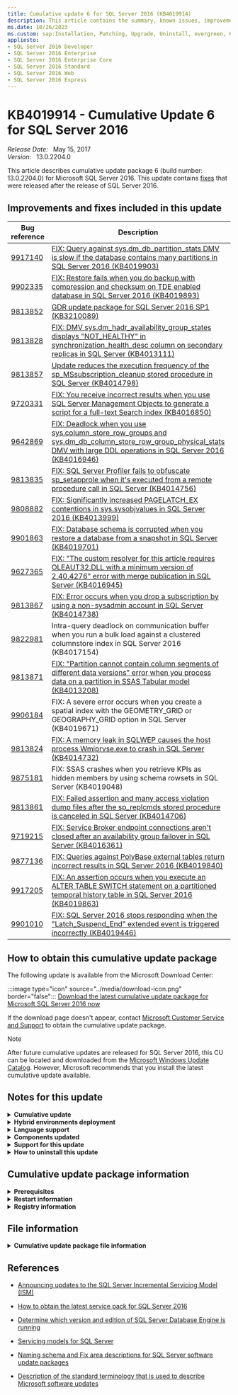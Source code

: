 ```yaml
---
title: Cumulative update 6 for SQL Server 2016 (KB4019914)
description: This article contains the summary, known issues, improvements, fixes and other information for SQL Server 2016 cumulative update 6 (KB4019914).
ms.date: 10/26/2023
ms.custom: sap:Installation, Patching, Upgrade, Uninstall, evergreen, KB4019914
appliesto:
- SQL Server 2016 Developer
- SQL Server 2016 Enterprise
- SQL Server 2016 Enterprise Core
- SQL Server 2016 Standard
- SQL Server 2016 Web
- SQL Server 2016 Express
---
```


# KB4019914 - Cumulative Update 6 for SQL Server 2016

_Release Date:_ &nbsp; May 15, 2017  
_Version:_ &nbsp; 13.0.2204.0

This article describes cumulative update package 6 (build number: 13.0.2204.0) for Microsoft SQL Server 2016. This update contains [fixes](#improvements-and-fixes-included-in-this-update) that were released after the release of SQL Server 2016.

## Improvements and fixes included in this update

| Bug reference | Description | Fix area |
|------------------------------------------|-----------------------------------------------------------------------------------------------------------------------------------------------------------------------------------------------------------------|----------------------|
| <a id=9917140>[9917140](#9917140) </a> | [FIX: Query against sys.dm_db_partition_stats DMV is slow if the database contains many partitions in SQL Server 2016 (KB4019903)](https://support.microsoft.com/help/4019903)| SQL service|
| <a id=9902335>[9902335](#9902335) </a> | [FIX: Restore fails when you do backup with compression and checksum on TDE enabled database in SQL Server 2016 (KB4019893)](https://support.microsoft.com/help/4019893)| SQL service|
| <a id=9813852>[9813852](#9813852) </a> | [GDR update package for SQL Server 2016 SP1 (KB3210089)](https://support.microsoft.com/help/3210089)| Reporting Services |
| <a id=9813828>[9813828](#9813828) </a> | [FIX: DMV sys.dm_hadr_availability_group_states displays "NOT_HEALTHY" in synchronization_health_desc column on secondary replicas in SQL Server (KB4013111)](https://support.microsoft.com/help/4013111) | High Availability|
| <a id=9813857>[9813857](#9813857) </a> | [Update reduces the execution frequency of the sp_MSsubscription_cleanup stored procedure in SQL Server (KB4014798)](https://support.microsoft.com/help/4014798)| SQL service|
| <a id=9720331>[9720331](#9720331) </a> | [FIX: You receive incorrect results when you use SQL Server Management Objects to generate a script for a full-text Search index (KB4016850)](https://support.microsoft.com/help/4016850) | Management Tools |
| <a id=9642869>[9642869](#9642869) </a> | [FIX: Deadlock when you use sys.column_store_row_groups and sys.dm_db_column_store_row_group_physical_stats DMV with large DDL operations in SQL Server 2016 (KB4016946)](https://support.microsoft.com/help/4016946) | SQL service|
| <a id=9813835>[9813835](#9813835) </a> | [FIX: SQL Server Profiler fails to obfuscate sp_setapprole when it's executed from a remote procedure call in SQL Server (KB4014756)](https://support.microsoft.com/help/4014756) | SQL service|
| <a id=9808882>[9808882](#9808882) </a> | [FIX: Significantly increased PAGELATCH_EX contentions in sys.sysobjvalues in SQL Server 2016 (KB4013999)](https://support.microsoft.com/help/4013999)| SQL service|
| <a id=9901863>[9901863](#9901863) </a> | [FIX: Database schema is corrupted when you restore a database from a snapshot in SQL Server (KB4019701)](https://support.microsoft.com/help/4019701) | SQL service|
| <a id=9627365>[9627365](#9627365) </a> | [FIX: "The custom resolver for this article requires OLEAUT32.DLL with a minimum version of 2.40.4276" error with merge publication in SQL Server (KB4016945)](https://support.microsoft.com/help/4016945)| SQL service|
| <a id=9813867>[9813867](#9813867) </a> | [FIX: Error occurs when you drop a subscription by using a non-sysadmin account in SQL Server (KB4014738)](https://support.microsoft.com/help/4014738)| SQL service|
| <a id=9822981>[9822981](#9822981) </a> | Intra-query deadlock on communication buffer when you run a bulk load against a clustered columnstore index in SQL Server 2016 (KB4017154)| SQL performance|
| <a id=9813871>[9813871](#9813871) </a> | [FIX: "Partition cannot contain column segments of different data versions" error when you process data on a partition in SSAS Tabular model (KB4013208)](https://support.microsoft.com/help/4013208) | Analysis Services|
| <a id=9906184>[9906184](#9906184) </a> | FIX: A severe error occurs when you create a spatial index with the GEOMETRY_GRID or GEOGRAPHY_GRID option in SQL Server (KB4019671) | SQL service|
| <a id=9813824>[9813824](#9813824) </a> | [FIX: A memory leak in SQLWEP causes the host process Wmiprvse.exe to crash in SQL Server (KB4014732)](https://support.microsoft.com/help/4014732)| SQL service|
| <a id=9875181>[9875181](#9875181) </a> | FIX: SSAS crashes when you retrieve KPIs as hidden members by using schema rowsets in SQL Server (KB4019048) | Analysis Services|
| <a id=9813861>[9813861](#9813861) </a> | [FIX: Failed assertion and many access violation dump files after the sp_replcmds stored procedure is canceled in SQL Server (KB4014706)](https://support.microsoft.com/help/4014706) | SQL service|
| <a id=9719215>[9719215](#9719215) </a> | [FIX: Service Broker endpoint connections aren't closed after an availability group failover in SQL Server (KB4016361)](https://support.microsoft.com/help/4016361) | SQL service|
| <a id=9877136>[9877136](#9877136) </a> | [FIX: Queries against PolyBase external tables return incorrect results in SQL Server 2016 (KB4019840)](https://support.microsoft.com/help/4019840) | SQL service|
| <a id=9917205>[9917205](#9917205) </a> | [FIX: An assertion occurs when you execute an ALTER TABLE SWITCH statement on a partitioned temporal history table in SQL Server 2016 (KB4019863)](https://support.microsoft.com/help/4019863)| SQL service|
| <a id=9901010>[9901010](#9901010) </a> | [FIX: SQL Server 2016 stops responding when the "Latch_Suspend_End" extended event is triggered incorrectly (KB4019446)](https://support.microsoft.com/help/4019446)| SQL performance|

## How to obtain this cumulative update package

The following update is available from the Microsoft Download Center:

:::image type="icon" source="../media/download-icon.png" border="false"::: [Download the latest cumulative update package for Microsoft SQL Server 2016 now](https://www.microsoft.com/download/details.aspx?id=53338)

If the download page doesn't appear, contact [Microsoft Customer Service and Support](https://support.microsoft.com/contactus/?ws=support) to obtain the cumulative update package.

> [!NOTE]
> After future cumulative updates are released for SQL Server 2016, this CU can be located and downloaded from the [Microsoft Windows Update Catalog](https://catalog.update.microsoft.com/Search.aspx?q=sql%20server%202016). However, Microsoft recommends that you install the latest cumulative update available.

## Notes for this update

<details>
<summary><b>Cumulative update</b></summary>

Cumulative updates (CU) are now available at the Microsoft Download Center.

Only the most recent CU that was released for SQL Server 2016 is available at the Download Center.

- Each new CU contains all the fixes that were included with the previous CU for the installed version/Service Pack of SQL Server.

- Microsoft recommends ongoing, proactive installation of CUs as they become available:

  - SQL Server CUs are certified to the same levels as Service Packs, and should be installed at the same level of confidence.

  - Historical data shows that a significant number of support cases involve an issue that has already been addressed in a released CU.

  - CUs may contain added value over and above hotfixes. This includes supportability, manageability, and reliability updates.

- Just as for SQL Server service packs, we recommend that you test CUs before you deploy them to production environments.

- We recommend that you upgrade your SQL Server installation to [the latest SQL Server 2016 service pack](https://support.microsoft.com/help/3177534).

</details>

<details>
<summary><b>Hybrid environments deployment</b></summary>

When you deploy the hotfixes to a hybrid environment (such as Always On, replication, cluster, and mirroring), we recommend that you refer to the following articles before you deploy the hotfixes:

- [Upgrade a failover cluster instance](/sql/sql-server/failover-clusters/windows/upgrade-a-sql-server-failover-cluster-instance)

  > [!NOTE]
  > If you don't want to use the rolling update process, follow these steps to apply a CU or SP: </br></br>1. Install the service pack on the passive node. </br></br>2. Install the service pack on the active node (requires a service restart).

- [Upgrade availability group replicas](/sql/database-engine/availability-groups/windows/upgrading-always-on-availability-group-replica-instances)

  > [!NOTE]
  > If you enabled Always On with SSISDB catalog, see the [information about SSIS with Always On](https://techcommunity.microsoft.com/t5/sql-server-integration-services/ssis-with-alwayson/ba-p/388091) for more information about how to apply a CU or SP in these environments.

- [Apply a hotfix for SQL Server in a transactional replication and database mirroring topology](../../database-engine/replication/install-service-packs-hotfixes.md)

- [Apply a hotfix for SQL Server in a replication topology](../../database-engine/replication/apply-hotfix-sql-replication-topology.md)

- [Upgrading Mirrored Instances](/sql/database-engine/database-mirroring/upgrading-mirrored-instances)

- [Install SQL Server Servicing Updates](/sql/database-engine/install-windows/install-sql-server-servicing-updates)

</details>

<details>
<summary><b>Language support</b></summary>

- SQL Server Cumulative Updates are currently multilingual. Therefore, this cumulative update package isn't specific to one language. It applies to all supported languages.

- The "Download the latest cumulative update package for Microsoft SQL Server 2014 now" form displays the languages for which the update package is available. If you don't see your language, that's because a cumulative update package isn't available for specifically for that language and the ENU download applies to all languages.

</details>

<details>
<summary><b>Components updated</b></summary>

One cumulative update package includes all the component packages. However, the cumulative update package updates only those components that are installed on the system.

</details>

<details>
<summary><b>Support for this update</b></summary>

If other issues occur or if any troubleshooting is required, you might have to create a separate service request. The usual support costs will apply to additional support questions and to issues that don't qualify for this specific cumulative update package. For a complete list of Microsoft Customer Service and Support telephone numbers or to create a separate service request, go to the [Microsoft support website](https://support.microsoft.com/contactus/?ws=support).

</details>

<details>
<summary><b>How to uninstall this update</b></summary>

To do this, follow these steps:

1. In Control Panel, select **Add or Remove Programs**.

   > [!NOTE]
   > If you are running Windows 7 or a later version, select **Programs and Features** in Control Panel.

2. Locate the entry that corresponds to this cumulative update package.

3. Press and hold (or right-click) the entry, and then select **Uninstall**.

</details>

## Cumulative update package information

<details>
<summary><b>Prerequisites</b></summary>

To apply this cumulative update package, you must be running SQL Server 2016.

</details>

<details>
<summary><b>Restart information</b></summary>

You may have to restart the computer after you apply this cumulative update package.

</details>

<details>
<summary><b>Registry information</b></summary>

To use one of the hotfixes in this package, you don't have to make any changes to the registry.

</details>

## File information

<details>
<summary><b>Cumulative update package file information</b></summary>

This cumulative update package may not contain all the files that you must have to fully update a product to the latest build. This package contains only the files that you must have to correct the issues that are listed in this article.

The English version of this package has the file attributes (or later file attributes) that are listed in the following table. The dates and times for these files are listed in Coordinated Universal Time (UTC). When you view the file information, it's converted to local time. To find the difference between UTC and local time, use the **Time Zone** tab in the **Date and Time** item in Control Panel.

x86-based versions

SQL Server 2016 Database Services Common Core

| File   name                                | File version    | File size | Date      | Time  | Platform |
|--------------------------------------------|-----------------|-----------|-----------|-------|----------|
| Microsoft.analysisservices.adomdclient.dll | 13.0.2204.0     | 1023168   | 21-Apr-2017 | 11:02 | x86      |
| Microsoft.analysisservices.core.dll        | 13.0.2204.0     | 1344192   | 21-Apr-2017 | 11:02 | x86      |
| Microsoft.analysisservices.dll             | 13.0.2204.0     | 702656    | 21-Apr-2017 | 11:02 | x86      |
| Microsoft.analysisservices.tabular.dll     | 13.0.2204.0     | 765632    | 21-Apr-2017 | 11:02 | x86      |
| Microsoft.analysisservices.xmla.dll        | 13.0.2204.0     | 707264    | 21-Apr-2017 | 11:02 | x86      |
| Microsoft.sqlserver.edition.dll            | 13.0.2204.0     | 37056     | 21-Apr-2017 | 11:05 | x86      |
| Microsoft.sqlserver.instapi.dll            | 13.0.2204.0     | 46272     | 21-Apr-2017 | 11:05 | x86      |
| Microsoft.sqlserver.mgdsqldumper.dll       | 2015.130.2204.0 | 72896     | 21-Apr-2017 | 11:05 | x86      |
| Pbsvcacctsync.dll                          | 2015.130.2204.0 | 60096     | 21-Apr-2017 | 11:02 | x86      |
| Sql_common_core_keyfile.dll                | 2015.130.2204.0 | 88768     | 21-Apr-2017 | 11:28 | x86      |
| Sqlmgmprovider.dll                         | 2015.130.2204.0 | 364224    | 21-Apr-2017 | 11:02 | x86      |
| Sqlsvcsync.dll                             | 2015.130.2204.0 | 267456    | 21-Apr-2017 | 11:02 | x86      |
| Sqltdiagn.dll                              | 2015.130.2204.0 | 60608     | 21-Apr-2017 | 11:03 | x86      |
| Svrenumapi130.dll                          | 2015.130.2204.0 | 854208    | 21-Apr-2017 | 11:03 | x86      |

SQL Server 2016 Data Quality

| File   name                   | File version | File size | Date      | Time  | Platform |
|-------------------------------|--------------|-----------|-----------|-------|----------|
| Microsoft.ssdqs.cleansing.dll | 13.0.2204.0  | 473280    | 21-Apr-2017 | 11:01 | x86      |
| Microsoft.ssdqs.infra.dll     | 13.0.2204.0  | 1876672   | 21-Apr-2017 | 11:01 | x86      |

SQL Server 2016 sql_tools_extensions

| File   name                                                  | File version    | File size | Date      | Time  | Platform |
|--------------------------------------------------------------|-----------------|-----------|-----------|-------|----------|
| Dts.dll                                                      | 2015.130.2204.0 | 2631872   | 21-Apr-2017 | 11:27 | x86      |
| Dtspipeline.dll                                              | 2015.130.2204.0 | 1059520   | 21-Apr-2017 | 11:27 | x86      |
| Dtswizard.exe                                                | 13.0.2204.0     | 895680    | 21-Apr-2017 | 11:02 | x86      |
| Microsoft.sqlserver.chainer.infrastructure.dll               | 13.0.2204.0     | 432832    | 21-Apr-2017 | 11:27 | x86      |
| Microsoft.sqlserver.configuration.sco.dll                    | 13.0.2204.0     | 2044096   | 21-Apr-2017 | 11:05 | x86      |
| Microsoft.sqlserver.configuration.sstring.dll                | 13.0.2204.0     | 33472     | 21-Apr-2017 | 11:05 | x86      |
| Microsoft.sqlserver.deployment.dll                           | 13.0.2204.0     | 250048    | 21-Apr-2017 | 11:05 | x86      |
| Microsoft.sqlserver.integrationservices.runtimetelemetry.dll | 13.0.2204.0     | 33984     | 21-Apr-2017 | 11:05 | x86      |
| Microsoft.sqlserver.manageddts.dll                           | 13.0.2204.0     | 606400    | 21-Apr-2017 | 11:05 | x86      |
| Microsoft.sqlserver.packageformatupdate.dll                  | 13.0.2204.0     | 445120    | 21-Apr-2017 | 11:05 | x86      |
| Msmdlocal.dll                                                | 2015.130.2204.0 | 37018304  | 21-Apr-2017 | 11:02 | x86      |
| Msmgdsrv.dll                                                 | 2015.130.2204.0 | 6501568   | 21-Apr-2017 | 11:01 | x86      |
| Msolap130.dll                                                | 2015.130.2204.0 | 6968000   | 21-Apr-2017 | 11:02 | x86      |
| Sql_tools_extensions_keyfile.dll                             | 2015.130.2204.0 | 88768     | 21-Apr-2017 | 11:28 | x86      |
| Xmsrv.dll                                                    | 2015.130.2204.0 | 32696000  | 21-Apr-2017 | 11:01 | x86      |

x64-based versions

SQL Server 2016 Business Intelligence Development Studio

| File   name        | File version    | File size | Date      | Time  | Platform |
|--------------------|-----------------|-----------|-----------|-------|----------|
| Sqlsqm_keyfile.dll | 2015.130.2204.0 | 100544    | 21-Apr-2017 | 11:02 | x64      |

SQL Server 2016 Writer

| File   name           | File version    | File size | Date      | Time  | Platform |
|-----------------------|-----------------|-----------|-----------|-------|----------|
| Sqlboot.dll           | 2015.130.2204.0 | 186560    | 21-Apr-2017 | 11:02 | x64      |
| Sqlvdi.dll            | 2015.130.2204.0 | 168640    | 21-Apr-2017 | 11:03 | x86      |
| Sqlvdi.dll            | 2015.130.2204.0 | 197312    | 21-Apr-2017 | 11:03 | x64      |
| Sqlwriter_keyfile.dll | 2015.130.2204.0 | 100544    | 21-Apr-2017 | 11:02 | x64      |

SQL Server 2016 Analysis Services

| File   name                                   | File version    | File size | Date      | Time  | Platform |
|-----------------------------------------------|-----------------|-----------|-----------|-------|----------|
| Microsoft.analysisservices.server.core.dll    | 13.0.2204.0     | 1343680   | 21-Apr-2017 | 11:26 | x86      |
| Microsoft.analysisservices.server.tabular.dll | 13.0.2204.0     | 765624    | 21-Apr-2017 | 11:26 | x86      |
| Microsoft.data.edm.netfx35.dll                | 5.7.0.62516     | 667872    | 04-Jun-2016  | 17:07 | x86      |
| Microsoft.data.edm.netfx35.dll                | 5.7.0.62516     | 667872    | 17-Jun-2016 | 13:40 | x86      |
| Microsoft.data.mashup.dll                     | 2.35.4399.541   | 186592    | 04-Jun-2016  | 17:07 | x86      |
| Microsoft.data.mashup.dll                     | 2.35.4399.541   | 186592    | 17-Jun-2016 | 13:40 | x86      |
| Microsoft.data.odata.netfx35.dll              | 5.7.0.62516     | 1461464   | 04-Jun-2016  | 17:07 | x86      |
| Microsoft.data.odata.netfx35.dll              | 5.7.0.62516     | 1461464   | 17-Jun-2016 | 13:40 | x86      |
| Microsoft.data.odata.query.netfx35.dll        | 5.7.0.62516     | 188128    | 04-Jun-2016  | 17:07 | x86      |
| Microsoft.data.odata.query.netfx35.dll        | 5.7.0.62516     | 188128    | 17-Jun-2016 | 13:40 | x86      |
| Microsoft.mashup.container.exe                | 2.35.4399.541   | 27872     | 04-Jun-2016  | 17:07 | x64      |
| Microsoft.mashup.container.exe                | 2.35.4399.541   | 27872     | 17-Jun-2016 | 13:40 | x64      |
| Microsoft.mashup.container.netfx40.exe        | 2.35.4399.541   | 28384     | 04-Jun-2016  | 17:07 | x64      |
| Microsoft.mashup.container.netfx40.exe        | 2.35.4399.541   | 28384     | 17-Jun-2016 | 13:40 | x64      |
| Microsoft.mashup.container.netfx45.exe        | 2.35.4399.541   | 28384     | 04-Jun-2016  | 17:07 | x64      |
| Microsoft.mashup.container.netfx45.exe        | 2.35.4399.541   | 28384     | 17-Jun-2016 | 13:40 | x64      |
| Microsoft.mashup.eventsource.dll              | 2.35.4399.541   | 159456    | 04-Jun-2016  | 17:07 | x86      |
| Microsoft.mashup.eventsource.dll              | 2.35.4399.541   | 159456    | 17-Jun-2016 | 13:40 | x86      |
| Microsoft.mashup.oauth.dll                    | 2.35.4399.541   | 63200     | 04-Jun-2016  | 17:07 | x86      |
| Microsoft.mashup.oauth.dll                    | 2.35.4399.541   | 63200     | 17-Jun-2016 | 13:40 | x86      |
| Microsoft.mashup.storage.xmlserializers.dll   | 1.0.0.0         | 143072    | 04-Jun-2016  | 17:07 | x86      |
| Microsoft.mashup.storage.xmlserializers.dll   | 1.0.0.0         | 143072    | 17-Jun-2016 | 13:40 | x86      |
| Microsoft.mashupengine.dll                    | 2.35.4399.541   | 5652704   | 04-Jun-2016  | 17:07 | x86      |
| Microsoft.mashupengine.dll                    | 2.35.4399.541   | 5652704   | 17-Jun-2016 | 13:40 | x86      |
| Microsoft.odata.core.netfx35.dll              | 6.15.0.0        | 1444576   | 04-Jun-2016  | 17:07 | x86      |
| Microsoft.odata.core.netfx35.dll              | 6.15.0.0        | 1444576   | 17-Jun-2016 | 13:40 | x86      |
| Microsoft.odata.edm.netfx35.dll               | 6.15.0.0        | 785632    | 04-Jun-2016  | 17:07 | x86      |
| Microsoft.odata.edm.netfx35.dll               | 6.15.0.0        | 785632    | 17-Jun-2016 | 13:40 | x86      |
| Microsoft.spatial.netfx35.dll                 | 6.15.0.0        | 133344    | 04-Jun-2016  | 17:07 | x86      |
| Microsoft.spatial.netfx35.dll                 | 6.15.0.0        | 133344    | 17-Jun-2016 | 13:40 | x86      |
| Msmdlocal.dll                                 | 2015.130.2204.0 | 56107712  | 21-Apr-2017 | 11:02 | x64      |
| Msmdlocal.dll                                 | 2015.130.2204.0 | 37018304  | 21-Apr-2017 | 11:02 | x86      |
| Msmdsrv.exe                                   | 2015.130.2204.0 | 56651968  | 21-Apr-2017 | 11:26 | x64      |
| Msmgdsrv.dll                                  | 2015.130.2204.0 | 6501568   | 21-Apr-2017 | 11:01 | x86      |
| Msmgdsrv.dll                                  | 2015.130.2204.0 | 7499968   | 21-Apr-2017 | 11:04 | x64      |
| Msolap130.dll                                 | 2015.130.2204.0 | 6968000   | 21-Apr-2017 | 11:02 | x86      |
| Msolap130.dll                                 | 2015.130.2204.0 | 8590016   | 21-Apr-2017 | 11:02 | x64      |
| Sql_as_keyfile.dll                            | 2015.130.2204.0 | 100544    | 21-Apr-2017 | 11:02 | x64      |
| Sqlboot.dll                                   | 2015.130.2204.0 | 186560    | 21-Apr-2017 | 11:02 | x64      |
| Sqlceip.exe                                   | 13.0.2204.0     | 249024    | 21-Apr-2017 | 11:02 | x86      |
| System.spatial.netfx35.dll                    | 5.7.0.62516     | 124640    | 04-Jun-2016  | 17:07 | x86      |
| System.spatial.netfx35.dll                    | 5.7.0.62516     | 124640    | 17-Jun-2016 | 13:40 | x86      |
| Tmapi.dll                                     | 2015.130.2204.0 | 4344504   | 21-Apr-2017 | 11:28 | x64      |
| Tmcachemgr.dll                                | 2015.130.2204.0 | 2825408   | 21-Apr-2017 | 11:28 | x64      |
| Tmpersistence.dll                             | 2015.130.2204.0 | 1069752   | 21-Apr-2017 | 11:28 | x64      |
| Tmtransactions.dll                            | 2015.130.2204.0 | 1349824   | 21-Apr-2017 | 11:28 | x64      |
| Xmsrv.dll                                     | 2015.130.2204.0 | 32696000  | 21-Apr-2017 | 11:01 | x86      |
| Xmsrv.dll                                     | 2015.130.2204.0 | 24015552  | 21-Apr-2017 | 11:28 | x64      |

SQL Server 2016 Database Services Common Core

| File   name                                | File version    | File size | Date      | Time  | Platform |
|--------------------------------------------|-----------------|-----------|-----------|-------|----------|
| Microsoft.analysisservices.adomdclient.dll | 13.0.2204.0     | 1023168   | 21-Apr-2017 | 11:02 | x86      |
| Microsoft.analysisservices.adomdclient.dll | 13.0.2204.0     | 1023160   | 21-Apr-2017 | 11:26 | x86      |
| Microsoft.analysisservices.core.dll        | 13.0.2204.0     | 1344192   | 21-Apr-2017 | 11:02 | x86      |
| Microsoft.analysisservices.dll             | 13.0.2204.0     | 702656    | 21-Apr-2017 | 11:02 | x86      |
| Microsoft.analysisservices.tabular.dll     | 13.0.2204.0     | 765632    | 21-Apr-2017 | 11:02 | x86      |
| Microsoft.analysisservices.xmla.dll        | 13.0.2204.0     | 707264    | 21-Apr-2017 | 11:02 | x86      |
| Microsoft.analysisservices.xmla.dll        | 13.0.2204.0     | 707264    | 21-Apr-2017 | 11:26 | x86      |
| Microsoft.sqlserver.edition.dll            | 13.0.2204.0     | 37056     | 21-Apr-2017 | 11:05 | x86      |
| Microsoft.sqlserver.instapi.dll            | 13.0.2204.0     | 46272     | 21-Apr-2017 | 11:05 | x86      |
| Microsoft.sqlserver.mgdsqldumper.dll       | 2015.130.2204.0 | 75456     | 21-Apr-2017 | 11:05 | x64      |
| Microsoft.sqlserver.mgdsqldumper.dll       | 2015.130.2204.0 | 72896     | 21-Apr-2017 | 11:05 | x86      |
| Pbsvcacctsync.dll                          | 2015.130.2204.0 | 60096     | 21-Apr-2017 | 11:02 | x86      |
| Pbsvcacctsync.dll                          | 2015.130.2204.0 | 72896     | 21-Apr-2017 | 11:02 | x64      |
| Sql_common_core_keyfile.dll                | 2015.130.2204.0 | 100544    | 21-Apr-2017 | 11:02 | x64      |
| Sqlmgmprovider.dll                         | 2015.130.2204.0 | 364224    | 21-Apr-2017 | 11:02 | x86      |
| Sqlmgmprovider.dll                         | 2015.130.2204.0 | 404152    | 21-Apr-2017 | 11:28 | x64      |
| Sqlsvcsync.dll                             | 2015.130.2204.0 | 267456    | 21-Apr-2017 | 11:02 | x86      |
| Sqlsvcsync.dll                             | 2015.130.2204.0 | 349376    | 21-Apr-2017 | 11:28 | x64      |
| Sqltdiagn.dll                              | 2015.130.2204.0 | 60608     | 21-Apr-2017 | 11:03 | x86      |
| Sqltdiagn.dll                              | 2015.130.2204.0 | 67768     | 21-Apr-2017 | 11:28 | x64      |
| Svrenumapi130.dll                          | 2015.130.2204.0 | 854208    | 21-Apr-2017 | 11:03 | x86      |
| Svrenumapi130.dll                          | 2015.130.2204.0 | 1115840   | 21-Apr-2017 | 11:28 | x64      |

SQL Server 2016 Data Quality

| File   name                   | File version | File size | Date      | Time  | Platform |
|-------------------------------|--------------|-----------|-----------|-------|----------|
| Microsoft.ssdqs.cleansing.dll | 13.0.2204.0  | 473280    | 21-Apr-2017 | 11:01 | x86      |
| Microsoft.ssdqs.cleansing.dll | 13.0.2204.0  | 473280    | 21-Apr-2017 | 11:04 | x86      |
| Microsoft.ssdqs.infra.dll     | 13.0.2204.0  | 1876672   | 21-Apr-2017 | 11:01 | x86      |
| Microsoft.ssdqs.infra.dll     | 13.0.2204.0  | 1876672   | 21-Apr-2017 | 11:04 | x86      |

SQL Server 2016 Database Services Core Instance

| File   name                          | File version    | File size | Date      | Time  | Platform |
|--------------------------------------|-----------------|-----------|-----------|-------|----------|
| Databasemail.exe                     | 13.0.16100.4    | 29888     | 09-Dec-2016  | 01:46  | x64      |
| Hadrres.dll                          | 2015.130.2204.0 | 177856    | 21-Apr-2017 | 11:03 | x64      |
| Hkcompile.dll                        | 2015.130.2204.0 | 1297088   | 21-Apr-2017 | 11:03 | x64      |
| Hkengine.dll                         | 2015.130.2204.0 | 5600448   | 21-Apr-2017 | 11:02 | x64      |
| Hkruntime.dll                        | 2015.130.2204.0 | 158912    | 21-Apr-2017 | 11:02 | x64      |
| Microsoft.sqlserver.types.dll        | 2015.130.2204.0 | 391872    | 21-Apr-2017 | 11:05 | x86      |
| Microsoft.sqlserver.vdiinterface.dll | 2015.130.2204.0 | 71360     | 21-Apr-2017 | 11:04 | x64      |
| Qds.dll                              | 2015.130.2204.0 | 844480    | 21-Apr-2017 | 11:02 | x64      |
| Rsfxft.dll                           | 2015.130.2204.0 | 34496     | 21-Apr-2017 | 11:03 | x64      |
| Sql_engine_core_inst_keyfile.dll     | 2015.130.2204.0 | 100544    | 21-Apr-2017 | 11:02 | x64      |
| Sqlaccess.dll                        | 2015.130.2204.0 | 462528    | 21-Apr-2017 | 11:05 | x64      |
| Sqlagent.exe                         | 2015.130.2204.0 | 565952    | 21-Apr-2017 | 11:26 | x64      |
| Sqlboot.dll                          | 2015.130.2204.0 | 186560    | 21-Apr-2017 | 11:02 | x64      |
| Sqlceip.exe                          | 13.0.2204.0     | 249024    | 21-Apr-2017 | 11:02 | x86      |
| Sqldk.dll                            | 2015.130.2204.0 | 2585792   | 21-Apr-2017 | 11:02 | x64      |
| Sqllang.dll                          | 2015.130.2204.0 | 39336128  | 21-Apr-2017 | 11:02 | x64      |
| Sqlmin.dll                           | 2015.130.2204.0 | 37352128  | 21-Apr-2017 | 11:28 | x64      |
| Sqlos.dll                            | 2015.130.2204.0 | 26304     | 21-Apr-2017 | 11:03 | x64      |
| Sqlscriptdowngrade.dll               | 2015.130.2204.0 | 27840     | 21-Apr-2017 | 11:28 | x64      |
| Sqlscriptupgrade.dll                 | 2015.130.2204.0 | 5797056   | 21-Apr-2017 | 11:03 | x64      |
| Sqlserverspatial130.dll              | 2015.130.2204.0 | 732864    | 21-Apr-2017 | 11:03 | x64      |
| Sqlservr.exe                         | 2015.130.2204.0 | 393408    | 21-Apr-2017 | 11:28 | x64      |
| Sqltses.dll                          | 2015.130.2204.0 | 8896704   | 21-Apr-2017 | 11:28 | x64      |
| Stretchcodegen.exe                   | 13.0.2204.0     | 55488     | 21-Apr-2017 | 11:26 | x86      |
| Xpstar.dll                           | 2015.130.2204.0 | 422080    | 21-Apr-2017 | 11:03 | x64      |

SQL Server 2016 Database Services Core Shared

| File   name                                                  | File version    | File size | Date      | Time  | Platform |
|--------------------------------------------------------------|-----------------|-----------|-----------|-------|----------|
| Dts.dll                                                      | 2015.130.2204.0 | 3145408   | 21-Apr-2017 | 11:02 | x64      |
| Dtspipeline.dll                                              | 2015.130.2204.0 | 1278144   | 21-Apr-2017 | 11:02 | x64      |
| Dtswizard.exe                                                | 13.0.2204.0     | 895168    | 21-Apr-2017 | 11:02 | x64      |
| Logread.exe                                                  | 2015.130.2204.0 | 616632    | 21-Apr-2017 | 11:26 | x64      |
| Microsoft.sqlserver.integrationservices.runtimetelemetry.dll | 13.0.2204.0     | 33984     | 21-Apr-2017 | 11:04 | x86      |
| Microsoft.sqlserver.manageddts.dll                           | 13.0.2204.0     | 606400    | 21-Apr-2017 | 11:04 | x86      |
| Microsoft.sqlserver.management.pssnapins.dll                 | 13.0.2204.0     | 215232    | 21-Apr-2017 | 11:05 | x86      |
| Microsoft.sqlserver.management.sdk.scripting.dll             | 13.0.16107.4    | 30912     | 20-Mar-2017 | 23:54 | x86      |
| Microsoft.sqlserver.packageformatupdate.dll                  | 13.0.2204.0     | 445120    | 21-Apr-2017 | 11:04 | x86      |
| Microsoft.sqlserver.replication.dll                          | 2015.130.2204.0 | 1638080   | 21-Apr-2017 | 11:04 | x64      |
| Repldp.dll                                                   | 2015.130.2204.0 | 276160    | 21-Apr-2017 | 11:02 | x64      |
| Spresolv.dll                                                 | 2015.130.2204.0 | 244928    | 21-Apr-2017 | 11:02 | x64      |
| Sql_engine_core_shared_keyfile.dll                           | 2015.130.2204.0 | 100544    | 21-Apr-2017 | 11:02 | x64      |
| Sqlmergx.dll                                                 | 2015.130.2204.0 | 346816    | 21-Apr-2017 | 11:28 | x64      |
| Sqlwep130.dll                                                | 2015.130.2204.0 | 105664    | 21-Apr-2017 | 11:28 | x64      |
| Ssradd.dll                                                   | 2015.130.2204.0 | 65216     | 21-Apr-2017 | 11:28 | x64      |
| Ssravg.dll                                                   | 2015.130.2204.0 | 65216     | 21-Apr-2017 | 11:28 | x64      |
| Ssrdown.dll                                                  | 2015.130.2204.0 | 50880     | 21-Apr-2017 | 11:28 | x64      |
| Ssrmax.dll                                                   | 2015.130.2204.0 | 63168     | 21-Apr-2017 | 11:28 | x64      |
| Ssrmin.dll                                                   | 2015.130.2204.0 | 63680     | 21-Apr-2017 | 11:28 | x64      |
| Ssrpub.dll                                                   | 2015.130.2204.0 | 51392     | 21-Apr-2017 | 11:28 | x64      |
| Ssrup.dll                                                    | 2015.130.2204.0 | 50880     | 21-Apr-2017 | 11:28 | x64      |
| Txdatacollector.dll                                          | 2015.130.2204.0 | 367296    | 21-Apr-2017 | 11:28 | x64      |

SQL Server 2016 sql_extensibility

| File   name                   | File version    | File size | Date      | Time  | Platform |
|-------------------------------|-----------------|-----------|-----------|-------|----------|
| Launchpad.exe                 | 2015.130.2204.0 | 1011904   | 21-Apr-2017 | 11:02 | x64      |
| Sql_extensibility_keyfile.dll | 2015.130.2204.0 | 100544    | 21-Apr-2017 | 11:02 | x64      |
| Sqlsatellite.dll              | 2015.130.2204.0 | 836800    | 21-Apr-2017 | 11:03 | x64      |

SQL Server 2016 Full-Text Engine

| File   name              | File version    | File size | Date      | Time  | Platform |
|--------------------------|-----------------|-----------|-----------|-------|----------|
| Fd.dll                   | 2015.130.2204.0 | 660160    | 21-Apr-2017 | 11:03 | x64      |
| Mswb7.dll                | 14.0.4763.1000  | 331672    | 03-Sep-2014  | 15:52 | x64      |
| Prm0007.bin              | 14.0.4763.1000  | 11602944  | 03-Sep-2014  | 15:53 | x64      |
| Prm0009.bin              | 14.0.4763.1000  | 5739008   | 03-Sep-2014  | 15:53 | x64      |
| Prm0013.bin              | 14.0.4763.1000  | 9482240   | 03-Sep-2014  | 15:53 | x64      |
| Sql_fulltext_keyfile.dll | 2015.130.2204.0 | 100544    | 21-Apr-2017 | 11:02 | x64      |

SQL Server 2016 sql_inst_mr

| File   name             | File version    | File size | Date      | Time  | Platform |
|-------------------------|-----------------|-----------|-----------|-------|----------|
| Imrdll.dll              | 13.0.2204.0     | 23744     | 21-Apr-2017 | 11:26 | x86      |
| Sql_inst_mr_keyfile.dll | 2015.130.2204.0 | 100544    | 21-Apr-2017 | 11:02 | x64      |

SQL Server 2016 Integration Services

| File   name                                                   | File version    | File size | Date      | Time  | Platform |
|---------------------------------------------------------------|-----------------|-----------|-----------|-------|----------|
| Dts.dll                                                       | 2015.130.2204.0 | 3145408   | 21-Apr-2017 | 11:02 | x64      |
| Dts.dll                                                       | 2015.130.2204.0 | 2631872   | 21-Apr-2017 | 11:27 | x86      |
| Dtspipeline.dll                                               | 2015.130.2204.0 | 1278144   | 21-Apr-2017 | 11:02 | x64      |
| Dtspipeline.dll                                               | 2015.130.2204.0 | 1059520   | 21-Apr-2017 | 11:27 | x86      |
| Dtswizard.exe                                                 | 13.0.2204.0     | 895680    | 21-Apr-2017 | 11:02 | x86      |
| Dtswizard.exe                                                 | 13.0.2204.0     | 895168    | 21-Apr-2017 | 11:02 | x64      |
| Microsoft.sqlserver.integrationservices.isserverdbupgrade.dll | 13.0.2204.0     | 469696    | 21-Apr-2017 | 11:04 | x86      |
| Microsoft.sqlserver.integrationservices.isserverdbupgrade.dll | 13.0.2204.0     | 469696    | 21-Apr-2017 | 11:05 | x86      |
| Microsoft.sqlserver.integrationservices.runtimetelemetry.dll  | 13.0.2204.0     | 33984     | 21-Apr-2017 | 11:04 | x86      |
| Microsoft.sqlserver.integrationservices.runtimetelemetry.dll  | 13.0.2204.0     | 33984     | 21-Apr-2017 | 11:05 | x86      |
| Microsoft.sqlserver.manageddts.dll                            | 13.0.2204.0     | 606400    | 21-Apr-2017 | 11:04 | x86      |
| Microsoft.sqlserver.manageddts.dll                            | 13.0.2204.0     | 606400    | 21-Apr-2017 | 11:05 | x86      |
| Microsoft.sqlserver.packageformatupdate.dll                   | 13.0.2204.0     | 445120    | 21-Apr-2017 | 11:04 | x86      |
| Microsoft.sqlserver.packageformatupdate.dll                   | 13.0.2204.0     | 445120    | 21-Apr-2017 | 11:05 | x86      |
| Msdtssrvr.exe                                                 | 13.0.2204.0     | 216768    | 21-Apr-2017 | 11:02 | x64      |
| Sql_is_keyfile.dll                                            | 2015.130.2204.0 | 100544    | 21-Apr-2017 | 11:02 | x64      |
| Sqlceip.exe                                                   | 13.0.2204.0     | 249024    | 21-Apr-2017 | 11:02 | x86      |

SQL Server 2016 sql_polybase_core_inst

| File   name                               | File version | File size | Date      | Time | Platform |
|-------------------------------------------|--------------|-----------|-----------|------|----------|
| Microsoft.sqlserver.datawarehouse.sql.dll | 10.0.8224.29 | 2155712   | 14-Apr-2017 | 05:35 | x86      |

SQL Server 2016 Reporting Services

| File   name                                               | File version    | File size | Date      | Time  | Platform |
|-----------------------------------------------------------|-----------------|-----------|-----------|-------|----------|
| Microsoft.reportingservices.authorization.dll             | 13.0.2204.0     | 79040     | 21-Apr-2017 | 11:26 | x86      |
| Microsoft.reportingservices.dataextensions.xmlaclient.dll | 13.0.2204.0     | 567488    | 21-Apr-2017 | 11:26 | x86      |
| Microsoft.reportingservices.datarendering.dll             | 13.0.2204.0     | 166080    | 21-Apr-2017 | 11:26 | x86      |
| Microsoft.reportingservices.diagnostics.dll               | 13.0.2204.0     | 1620672   | 21-Apr-2017 | 11:01 | x86      |
| Microsoft.reportingservices.excelrendering.dll            | 13.0.2204.0     | 657600    | 21-Apr-2017 | 11:01 | x86      |
| Microsoft.reportingservices.hpbprocessing.dll             | 13.0.2204.0     | 329408    | 21-Apr-2017 | 11:01 | x86      |
| Microsoft.reportingservices.htmlrendering.dll             | 13.0.2204.0     | 1069760   | 21-Apr-2017 | 11:01 | x86      |
| Microsoft.reportingservices.imagerendering.dll            | 13.0.2204.0     | 161984    | 21-Apr-2017 | 11:01 | x86      |
| Microsoft.reportingservices.interfaces.dll                | 13.0.2204.0     | 76480     | 21-Apr-2017 | 11:01 | x86      |
| Microsoft.reportingservices.interfaces.dll                | 13.0.2204.0     | 76480     | 21-Apr-2017 | 11:27 | x86      |
| Microsoft.reportingservices.portal.interfaces.dll         | 13.0.2204.0     | 124096    | 21-Apr-2017 | 11:01 | x86      |
| Microsoft.reportingservices.portal.odatawebapi.dll        | 13.0.2204.0     | 104128    | 21-Apr-2017 | 11:01 | x86      |
| Microsoft.reportingservices.portal.services.dll           | 13.0.2204.0     | 4910272   | 21-Apr-2017 | 11:01 | x86      |
| Microsoft.reportingservices.portal.web.dll                | 13.0.2204.0     | 9644224   | 21-Apr-2017 | 11:01 | x86      |
| Microsoft.reportingservices.portal.webhost.exe            | 13.0.2204.0     | 92864     | 21-Apr-2017 | 11:02 | x64      |
| Microsoft.reportingservices.processingcore.dll            | 13.0.2204.0     | 5951168   | 21-Apr-2017 | 11:01 | x86      |
| Microsoft.reportingservices.sharepoint.server.dll         | 13.0.2204.0     | 245952    | 21-Apr-2017 | 11:01 | x86      |
| Microsoft.reportingservices.spbprocessing.dll             | 13.0.2204.0     | 298176    | 21-Apr-2017 | 11:01 | x86      |
| Microsoft.reportingservices.storage.dll                   | 13.0.2204.0     | 207552    | 21-Apr-2017 | 11:01 | x86      |
| Microsoft.reportingservices.upgradescripts.dll            | 13.0.2204.0     | 500928    | 21-Apr-2017 | 11:01 | x86      |
| Microsoft.sqlserver.types.dll                             | 2015.130.2204.0 | 396992    | 21-Apr-2017 | 11:02 | x86      |
| Microsoft.sqlserver.types.dll                             | 2015.130.2204.0 | 391872    | 21-Apr-2017 | 11:05 | x86      |
| Msmdlocal.dll                                             | 2015.130.2204.0 | 56107712  | 21-Apr-2017 | 11:02 | x64      |
| Msmdlocal.dll                                             | 2015.130.2204.0 | 37018304  | 21-Apr-2017 | 11:02 | x86      |
| Msmgdsrv.dll                                              | 2015.130.2204.0 | 6501568   | 21-Apr-2017 | 11:01 | x86      |
| Msmgdsrv.dll                                              | 2015.130.2204.0 | 7499968   | 21-Apr-2017 | 11:04 | x64      |
| Msolap130.dll                                             | 2015.130.2204.0 | 6968000   | 21-Apr-2017 | 11:02 | x86      |
| Msolap130.dll                                             | 2015.130.2204.0 | 8590016   | 21-Apr-2017 | 11:02 | x64      |
| Reportingserviceslibrary.dll                              | 13.0.2204.0     | 2518208   | 21-Apr-2017 | 11:04 | x86      |
| Reportingservicesnativeclient.dll                         | 2015.130.2204.0 | 114368    | 21-Apr-2017 | 11:01 | x86      |
| Reportingservicesnativeclient.dll                         | 2015.130.2204.0 | 108736    | 21-Apr-2017 | 11:04 | x64      |
| Reportingservicesnativeserver.dll                         | 2015.130.2204.0 | 99008     | 21-Apr-2017 | 11:04 | x64      |
| Reportingserviceswebserver.dll                            | 13.0.2204.0     | 2698432   | 21-Apr-2017 | 11:04 | x86      |
| Sql_rs_keyfile.dll                                        | 2015.130.2204.0 | 100544    | 21-Apr-2017 | 11:02 | x64      |
| Sqlserverspatial130.dll                                   | 2015.130.2204.0 | 584384    | 21-Apr-2017 | 11:02 | x86      |
| Sqlserverspatial130.dll                                   | 2015.130.2204.0 | 732864    | 21-Apr-2017 | 11:03 | x64      |
| Xmsrv.dll                                                 | 2015.130.2204.0 | 32696000  | 21-Apr-2017 | 11:01 | x86      |
| Xmsrv.dll                                                 | 2015.130.2204.0 | 24015552  | 21-Apr-2017 | 11:28 | x64      |

SQL Server 2016 sql_shared_mr

| File   name                        | File version    | File size | Date      | Time  | Platform |
|------------------------------------|-----------------|-----------|-----------|-------|----------|
| Smrdll.dll                         | 13.0.2204.0     | 23744     | 21-Apr-2017 | 11:04 | x86      |
| Sql_engine_core_shared_keyfile.dll | 2015.130.2204.0 | 100544    | 21-Apr-2017 | 11:02 | x64      |

SQL Server 2016 sql_tools_extensions

| File   name                                                  | File version    | File size | Date      | Time  | Platform |
|--------------------------------------------------------------|-----------------|-----------|-----------|-------|----------|
| Dts.dll                                                      | 2015.130.2204.0 | 3145408   | 21-Apr-2017 | 11:02 | x64      |
| Dts.dll                                                      | 2015.130.2204.0 | 2631872   | 21-Apr-2017 | 11:27 | x86      |
| Dtspipeline.dll                                              | 2015.130.2204.0 | 1278144   | 21-Apr-2017 | 11:02 | x64      |
| Dtspipeline.dll                                              | 2015.130.2204.0 | 1059520   | 21-Apr-2017 | 11:27 | x86      |
| Dtswizard.exe                                                | 13.0.2204.0     | 895680    | 21-Apr-2017 | 11:02 | x86      |
| Dtswizard.exe                                                | 13.0.2204.0     | 895168    | 21-Apr-2017 | 11:02 | x64      |
| Microsoft.sqlserver.chainer.infrastructure.dll               | 13.0.2204.0     | 432832    | 21-Apr-2017 | 11:01 | x86      |
| Microsoft.sqlserver.chainer.infrastructure.dll               | 13.0.2204.0     | 432832    | 21-Apr-2017 | 11:27 | x86      |
| Microsoft.sqlserver.configuration.sco.dll                    | 13.0.2204.0     | 2044096   | 21-Apr-2017 | 11:01 | x86      |
| Microsoft.sqlserver.configuration.sco.dll                    | 13.0.2204.0     | 2044096   | 21-Apr-2017 | 11:05 | x86      |
| Microsoft.sqlserver.configuration.sstring.dll                | 13.0.2204.0     | 33472     | 21-Apr-2017 | 11:01 | x86      |
| Microsoft.sqlserver.configuration.sstring.dll                | 13.0.2204.0     | 33472     | 21-Apr-2017 | 11:05 | x86      |
| Microsoft.sqlserver.deployment.dll                           | 13.0.2204.0     | 250048    | 21-Apr-2017 | 11:01 | x86      |
| Microsoft.sqlserver.deployment.dll                           | 13.0.2204.0     | 250048    | 21-Apr-2017 | 11:05 | x86      |
| Microsoft.sqlserver.integrationservices.runtimetelemetry.dll | 13.0.2204.0     | 33984     | 21-Apr-2017 | 11:04 | x86      |
| Microsoft.sqlserver.integrationservices.runtimetelemetry.dll | 13.0.2204.0     | 33984     | 21-Apr-2017 | 11:05 | x86      |
| Microsoft.sqlserver.manageddts.dll                           | 13.0.2204.0     | 606400    | 21-Apr-2017 | 11:04 | x86      |
| Microsoft.sqlserver.manageddts.dll                           | 13.0.2204.0     | 606400    | 21-Apr-2017 | 11:05 | x86      |
| Microsoft.sqlserver.packageformatupdate.dll                  | 13.0.2204.0     | 445120    | 21-Apr-2017 | 11:04 | x86      |
| Microsoft.sqlserver.packageformatupdate.dll                  | 13.0.2204.0     | 445120    | 21-Apr-2017 | 11:05 | x86      |
| Msmdlocal.dll                                                | 2015.130.2204.0 | 56107712  | 21-Apr-2017 | 11:02 | x64      |
| Msmdlocal.dll                                                | 2015.130.2204.0 | 37018304  | 21-Apr-2017 | 11:02 | x86      |
| Msmgdsrv.dll                                                 | 2015.130.2204.0 | 6501568   | 21-Apr-2017 | 11:01 | x86      |
| Msmgdsrv.dll                                                 | 2015.130.2204.0 | 7499968   | 21-Apr-2017 | 11:04 | x64      |
| Msolap130.dll                                                | 2015.130.2204.0 | 6968000   | 21-Apr-2017 | 11:02 | x86      |
| Msolap130.dll                                                | 2015.130.2204.0 | 8590016   | 21-Apr-2017 | 11:02 | x64      |
| Sql_tools_extensions_keyfile.dll                             | 2015.130.2204.0 | 100544    | 21-Apr-2017 | 11:02 | x64      |
| Xmsrv.dll                                                    | 2015.130.2204.0 | 32696000  | 21-Apr-2017 | 11:01 | x86      |
| Xmsrv.dll                                                    | 2015.130.2204.0 | 24015552  | 21-Apr-2017 | 11:28 | x64      |

</details>

## References

- [Announcing updates to the SQL Server Incremental Servicing Model (ISM)](/archive/blogs/sqlreleaseservices/announcing-updates-to-the-sql-server-incremental-servicing-model-ism)

- [How to obtain the latest service pack for SQL Server 2016](https://support.microsoft.com/help/3177534)

- [Determine which version and edition of SQL Server Database Engine is running](../find-my-sql-version.md)

- [Servicing models for SQL Server](../../general/servicing-models-sql-server.md)

- [Naming schema and Fix area descriptions for SQL Server software update packages](../../database-engine/install/windows/naming-schema-and-fix-area.md)

- [Description of the standard terminology that is used to describe Microsoft software updates](../../../windows-client/deployment/standard-terminology-software-updates.md)
